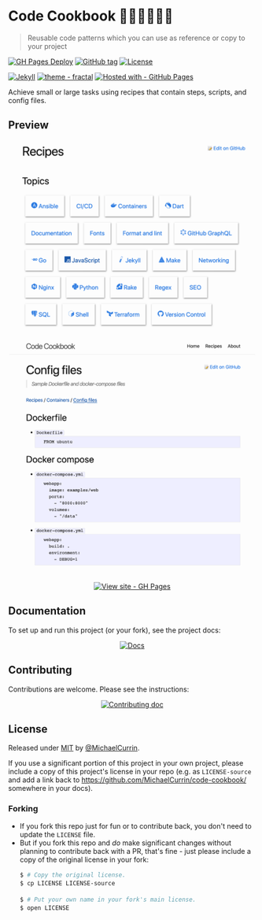 # Code Cookbook 👩‍💻👨‍🍳📖🥗
> Reusable code patterns which you can use as reference or copy to your project

[![GH Pages Deploy](https://github.com/MichaelCurrin/code-cookbook/workflows/GH%20Pages%20Deploy/badge.svg)](https://github.com/MichaelCurrin/code-cookbook/actions?query=workflow:"GH+Pages+Deploy")
[![GitHub tag](https://img.shields.io/github/tag/MichaelCurrin/code-cookbook?include_prereleases&sort=semver)](https://github.com/MichaelCurrin/code-cookbook/releases/)
[![License](https://img.shields.io/badge/License-MIT-142f89)](#license)

[![Jekyll](https://img.shields.io/badge/Jekyll-4-142f89?logo=jekyll&logoColor=white)](https://jekyllrb.com)
[![theme - fractal](https://img.shields.io/static/v1?label=theme&message=fractal&color=142f89&logo=github)](https://github.com/MichaelCurrin/fractal)
[![Hosted with - GitHub Pages](https://img.shields.io/badge/Hosted_with-GitHub_Pages-142f89?logo=github&logoColor=white)](https://pages.github.com/)

Achieve small or large tasks using recipes that contain steps, scripts, and config files.

## Preview

<div align="center">
    <a href="https://michaelcurrin.github.io/code-cookbook/" title="Go to website">
        <img src="/sample-topics.png" alt="Sample screenshot" width="500"/>
        <img src="/sample-docker.png" alt="Sample docker screenshot" width="500" />
    </a>
</div>

<br>

<div align="center">

[![View site - GH Pages](https://img.shields.io/static/v1?label=View+site&message=GH+Pages&color=2ea44f&style=for-the-badge)](https://michaelcurrin.github.io/code-cookbook/ "Go to website")

</div>


## Documentation

To set up and run this project (or your fork), see the project docs:

<div align="center">

[![Docs](https://img.shields.io/badge/View-Documentation-142f89?style=for-the-badge)](/docs/ "Go to docs")

</div>


## Contributing

Contributions are welcome. Please see the instructions:

<div align="center">

[![Contributing doc](https://img.shields.io/badge/View-Contributing_doc-142f89?style=for-the-badge)](/CONTRIBUTING.md "View contributing doc")

</div>


## License

Released under [MIT](/LICENSE) by [@MichaelCurrin](https://github.com/MichaelCurrin).

If you use a significant portion of this project in your own project, please include a copy of this project's license in your repo (e.g. as `LICENSE-source` and add a link back to https://github.com/MichaelCurrin/code-cookbook/ somewhere in your docs).

### Forking

- If you fork this repo just for fun or to contribute back, you don't need to update the `LICENSE` file.
- But if you fork this repo and _do_ make significant changes without planning to contribute back with a PR, that's fine - just please include a copy of the original license in your fork:
    ```sh
    $ # Copy the original license.
    $ cp LICENSE LICENSE-source

    $ # Put your own name in your fork's main license.
    $ open LICENSE
    ```
